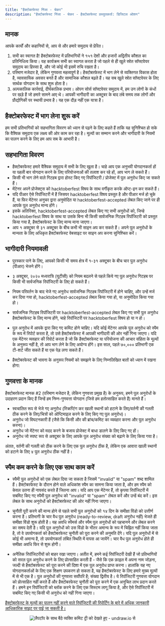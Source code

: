 ```yaml
---
title: "हैक्टोबरफेस्ट निंजा - चेकर"
description: "हैक्टोबरफेस्ट निंजा - चेकर - हैक्टोबरफेस्ट प्रस्तुतकर्ता: डिजिटल ओशन"
---
```


## मानक

आपके कार्यों और कहानियों से, आप से और हमारे समुदाय से प्रेरित।

  1. सभी का स्वागत है! हैक्टोबरफेस्ट में प्रतिभागियों ने १५१ देशों और हजारों अद्वितीय कौशल का प्रतिनिधित्व किया। यह कार्यक्रम सभी का स्वागत करता है जो पहले से ही खुले स्रोत सॉफ्टवेयर समुदाय का हिस्सा है, और जो कोई भी इसमें रुचि रखता है।
  2. परिमाण मजेदार है, लेकिन गुणवत्ता महत्वपूर्ण है। हैक्टोबरफेस्ट में भाग लेने से व्यक्तिगत विकास होता है, व्यावसायिक अवसर बनते हैं और सामाजिक कौशल बढ़ते हैं। यह सब खुले स्रोत सॉफ्टवेयर के लिए सार्थक योगदान के साथ शुरू होता है।
  3. अल्पकालिक कार्रवाई, दीर्घकालिक प्रभाव। ओपन सोर्स सॉफ्टवेयर समुदाय में, हम उन लोगों के कंधों पर खड़े हैं जो हमारे सामने आए थे। आपकी भागीदारी का अक्टूबर के बाद लंबे समय तक लोगों और प्रौद्योगिकी पर स्थायी प्रभाव है। यह एक दौड़ नहीं एक यात्रा है।

## हैक्टोबरफेस्ट में भाग लेना शुरू करें

हम सभी प्रतिभागियों को सहभागिता विवरण को ध्यान से पढ़ने के लिए कहते हैं ताकि यह सुनिश्चित हो सके कि वैश्विक समुदाय एक लक्ष्य की ओर काम कर रहा है। मूल्यों का सम्मान करने और भागीदारी के नियमों का पालन करने के लिए हम आप सब के आभारी है।

## सहभागिता विवरण

* हैक्टोबरफेस्ट हमारे वैश्विक समुदाय में सभी के लिए खुला है। चाहे आप एक अनुभवी योगदानकर्ता हों या पहली बार योगदान करने के लिए परियोजनाओं की तलाश कर रहे हों, आप भाग ले सकते हैं।
* किसी भी भाग लेने वाले गिटहब द्वारा होस्ट किए गए रिपॉजिटरी / प्रोजेक्ट में पुल अनुरोध किए जा सकते हैं।
* मेंटेनर अपने प्रोजेक्ट्स को hacktoberfest विषय के साथ वर्गीकृत करके ऑप्ट-इन कर सकते हैं।
* यदि पीआर ऐसे रिपॉजिटरी में हैं जिसपर hacktoberfest विषय प्रस्तुत है और पीआर मर्ज हो चुके हैं, या फिर मेंटेनर अनुचर द्वारा अनुमोदित या hacktoberfest-accepted लेबल किए जाने पर ही आपके पुल अनुरोध मान्य होंगे।
* इसके अतिरिक्त, hacktoberfest-accepted लेबल किए गए सभी अनुरोधों को, जिन्हे hacktoberfest विषय के साथ या उसके बिना भी किसी सार्वजनिक गिटहब रिपॉजिटरी को प्रस्तुत किया गया है, हैक्टोबरफेस्ट के लिए मान्य माना जाएगा।
* आप १ अक्टूबर से ३१ अक्टूबर के बीच कभी भी साइन अप कर सकते हैं। अपने पुल अनुरोधों के मान्यता के लिए अधिकृत हैक्टोबरफेस्ट वेबसाइट पर साइन अप करना सुनिश्चित करें।

## भागीदारी नियमावली

* पुरस्कार पाने के लिए, आपको किसी भी समय क्षेत्र में १-३१ अक्टूबर के बीच चार पुल अनुरोध (पीआर) भेजने होंगे।

* ३ अक्टूबर, २०२० मध्यरात्रि (यूटीसी) को नियम बदलने से पहले किये गए पुल अनुरोध गिटहब पर किसी भी सार्वजनिक रिपॉजिटरी के लिए हो सकते हैं।

* नियम परिवर्तन के बाद भेजे गए अनुरोध सार्वजनिक गिटहब रिपॉजिटरी में होने चाहिए, और उन्हें मर्ज कर दिया गया हो, hacktoberfest-accepted लेबल किया गया हो, या अनुमोदित किया गया हो।

* सार्वजनिक गिटहब रिपॉजिटरी पर hacktoberfest-accepted लेबल किए गए सभी पुल अनुरोध हैक्टोबरफेस्ट के लिए मान्य होंगे, चाहे रिपॉजिटरी पर hacktoberfest विषय हो या न हो।

* पुल अनुरोध में आपके द्वारा किए गए कमिट होने चाहिए। यदि कोई मेंटेनर आपके पुल अनुरोध को स्पैम के रूप में रिपोर्ट करता है, तो उसे हैक्टोबरफेस्ट में आपकी भागीदारी की ओर नहीं गिना जाएगा। यदि एक मेंटेनर व्यवहार की रिपोर्ट करता है जो कि हैक्टोबरफेस्ट या परियोजना की आचार संहिता के मूल्यों के अनुरूप नहीं है, तो आप भाग लेने के लिए अयोग्य होंगे। इस साल, पहले ७०,००० प्रतिभागी एक टी-शर्ट जीत सकते हैं या एक पेड़ लगा सकते हैं।

* हैक्टोबरफेस्ट की भावना के अनुरूप नियमों को समझने के लिए निम्नलिखित बातों को ध्यान में रखना होगा:

## गुणवत्ता के मानक

हैक्टोबरफेस्ट मानक #2 (परिमाण मजेदार है, लेकिन गुणवत्ता प्रमुख है) के अनुरूप, हमने पुल अनुरोधों के उदाहरण प्रदान किए हैं जिन्हें हम निम्न-गुणवत्ता योगदान (जिसे हम हतोत्साहित करते हैं) मानते हैं।

* स्वचालित रूप से भेजे गए अनुरोध (स्क्रिप्टिंग कर खाली स्थानों को हटाने के लिए/वर्तनी की गलती ठीक करने के लिए/चित्रों को ऑप्टिमाइज़ करने के लिए किए गए पुल अनुरोध)।
* अनुरोध जो विघटनकारी हैं (जैसे कि किसी और की ब्रांच/कमिट का व्यवहार करना और पुल अनुरोध करना)।
* अनुरोध जो मेंटेनर को मदद करने के बजाय प्रोजेक्ट में बाधा डालने के लिए किए गए हों।
* अनुरोध जो स्पष्ट रूप से अक्टूबर के लिए आपके पुल अनुरोध संख्या को बढ़ाने के लिए किया गया है।

अंततः, वर्तनी की गलती को ठीक करने के लिए एक पुल अनुरोध ठीक है, लेकिन एक आवारा खाली स्थानों को हटाने के लिए ४ पुल अनुरोध ठीक नहीं है।

## स्पैम कम करने के लिए एक साथ काम करें

* स्पैमी पुल अनुरोधों को एक लेबल दिया जा सकता है जिसमें "invalid" या "spam" शब्द शामिल हैं। हैक्टोबरफेस्ट के दौरान होने वाले अधिकांश स्पैम का सामना किया जाता है, और हम स्पैम को केवल उतना ही नापसंद करते हैं जितना आप। यदि आप एक मेंटेनर हैं, तो कृपया रिपॉजिटरी में सबमिट किए गए स्पैमी पुल अनुरोध को "invalid" या "spam" लेबल करें और उन्हें बंद करें। इस लेबल के साथ अनुरोधों को हैक्टोबरफेस्ट की ओर नहीं गिना जाएगा।

* चुनौती पूरी करने की मान्य होने से पहले सभी पुल अनुरोधों को १४ दिन के समीक्षा विंडो को उत्तीर्ण करना है। प्रतिभागी के चार वैध पुल अनुरोध (ready-to-review, draft अनुरोध नहीं) भेजते ही समीक्षा विंडो शुरू होती है। यह अवधि स्पैमर्स और स्पैम पुल अनुरोधों को पहचानने और लेबल करने का समय देती है। यदि पुल अनुरोधों को उस विंडो के भीतर अमान्य के रूप में चिह्नित नहीं किया जाता है, तो वे उपयोगकर्ता को हैक्टोबरफेस्ट चुनौती को पूरा करने की अनुमति देंगे। यदि पुल अनुरोधों में से कोई भी अमान्य है, तो उपयोगकर्ता लंबित स्थिति में वापस आ जायेंगे। चार वैध पुल अनुरोध होते ही समीक्षा अवधि फिर से शुरू होगी।

* अनैतिक रिपॉजिटरीयों को बाहर रखा जाएगा। अतीत में, हमने कई रिपॉजिटरी देखी हैं जो प्रतिभागियों को सरल पुल अनुरोध करने के लिए प्रोत्साहित करती हैं - जैसे कि एक फ़ाइल में अपना नाम जोड़ना, जल्दी से हैक्टोबरफेस्ट को पूरा करने की दिशा में एक पुल अनुरोध प्राप्त करना। हालांकि यह नए योगदानकर्ताओं के लिए एक शिक्षण उपकरण हो सकता है, यह हैक्टोबरफेस्ट के लिए हमारे मुख्य मूल्यों में से भी एक है। पुल अनुरोधों की गुणवत्ता सर्वोपरि है; संख्या द्वितीय है। ये रिपॉजिटरी गुणवत्ता योगदान को प्रोत्साहित नहीं करते हैं और हैक्टोबरफेस्ट चुनौती को पूरा करने में एक अनुचित लाभ प्रदान करते हैं। हमने इन रिपॉजिटरी को ब्लॉक करने के लिए एक सिस्टम लागू किया है, और ऐसे रिपॉजिटरी में सबमिट किए गए किसी भी अनुरोध को नहीं गिना जाएगा।

[हैक्टोबरफेस्ट के मूल्यों का पालन नहीं करने वाले रिपॉजिटरी की रिपोर्टिंग के बारे में अधिक जानकारी आधिकारिक साइट पर पाई जा सकती है।](https://hacktoberfest.digitalocean.com/details#spam)

<center>
  <img class="Splash-Image" alt="लैपटॉप के साथ बैठे व्यक्ति कमिट ट्री को देखते हुए - undraw.io से" />
</center>
